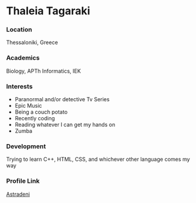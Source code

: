 # Thaleia Tagaraki

### Location

Thessaloniki, Greece

### Academics

Biology, APTh
Informatics, IEK

### Interests

- Paranormal and/or detective Tv Series
- Epic Music
- Being a couch potato
- Recently coding
- Reading whatever I can get my hands on
- Zumba

### Development

Trying to learn C++, HTML, CSS, and whichever other language comes my way

### Profile Link

[Astradeni](https://github.com/Astradeni)
